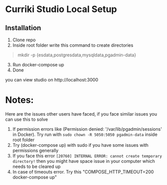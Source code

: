 # Curriki Studio Local Setup

## Installation

1. Clone repo
2. Inside root folder write this command to create directories

> mkdir -p {esdata,postgresdata,mysqldata,pgadmin-data}

3. Run docker-compose up
4. Done

you can view studio on http://localhost:3000

# **Notes:**

Here are the issues other users have faced, if you face similar issues you can use this to solve

1. If permission errors like (Permission denied: '/var/lib/pgadmin/sessions' in Docker). Try run with `sudo chown -R 5050:5050 pgadmin-data` inside root folder
2. Try (docker-compose up) with sudo if you have some issues with permissions generally
3. If you face this error `[20760] INTERNAL ERROR: cannot create temporary directory!` then you might have space issue in your computer which needs to be cleared up
4. In case of timeouts error. Try this "COMPOSE_HTTP_TIMEOUT=200 docker-compose up"

